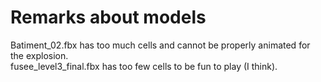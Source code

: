 # Remarks about models
Batiment_02.fbx has too much cells and cannot be properly animated for the explosion.\
fusee_level3_final.fbx has too few cells to be fun to play (I think).

